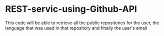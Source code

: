 # REST-servic-using-Github-API
This code will be able to retrieve all the public repositories for the user, the language that was used in that repository and finally the user's email
